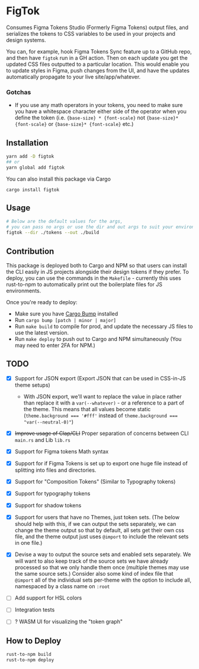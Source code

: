 # FigTok
Consumes Figma Tokens Studio (Formerly Figma Tokens) output files, and serializes the tokens to CSS variables to be used in your projects and design systems.

You can, for example, hook Figma Tokens Sync feature up to a GitHub repo, and then have `figtok` run in a GH action. Then on each update you get the updated CSS files outputted to a particular location. This would enable you to update styles in Figma, push changes from the UI, and have the updates automatically propagate to your live site/app/whatever.

### Gotchas
- If you use any math operators in your tokens, you need to make sure you have a whitespace character either side of the operator when you define the token (i.e. `{base-size} * {font-scale}` not `{base-size}*{font-scale}` or `{base-size}* {font-scale}` etc.)

## Installation
```bash
yarn add -D figtok
## or
yarn global add figtok
```

You can also install this package via Cargo
```
cargo install figtok
```

## Usage
```bash
# Below are the default values for the args, 
# you can pass no args or use the dir and out args to suit your environment
figtok --dir ./tokens --out ./build
```

## Contribution
This package is deployed both to Cargo and NPM so that users can install the CLI easily in JS projects alongside their design tokens if they prefer. To deploy, you can use the commands in the `Makefile` - currently this uses rust-to-npm to automatically print out the boilerplate files for JS environments.

Once you're ready to deploy:
- Make sure you have [Cargo Bump](https://crates.io/crates/cargo-bump) installed 
- Run `cargo bump [patch | minor | major]`
- Run `make build` to compile for prod, and update the necessary JS files to use the latest version.
- Run `make deploy` to push out to Cargo and NPM simultaneously (You may need to enter 2FA for NPM.)

## TODO
- [X] Support for JSON export (Export JSON that can be used in CSS-in-JS theme setups)
	- With JSON export, we'll want to replace the value in place rather than replace it with a `var(--whatever)` - or a reference to a part of the theme. This means that all values become static (`theme.background === '#fff'` instead of `theme.background === "var(--neutral-0)"`) 
- [X] ~~Improve usage of Clap/CLI~~ Proper separation of concerns between CLI `main.rs` and Lib `lib.rs`
- [X] Support for Figma tokens Math syntax
- [X] Support for if Figma Tokens is set up to export one huge file instead of splitting into files and directories.
- [X] Support for "Composition Tokens" (Similar to Typography tokens)
- [X] Support for typography tokens
- [X] Support for shadow tokens
- [X] Support for users that have no Themes, just token sets. (The below should help with this, if we can output the sets separately, we can change the theme output so that by default, all sets get their own css file, and the theme output just uses `@import` to include the relevant sets in one file.)
- [X] Devise a way to output the source sets and enabled sets separately. We will want to also keep track of the source sets we have already processed so that we only handle them once (multiple themes may use the same source sets.) Consider also some kind of index file that `@import` all of the individual sets per-theme with the option to include all, namespaced by a class name on `:root`
- [ ] Add support for HSL colors
- [ ] Integration tests
- [ ] ? WASM UI for visualizing the "token graph"


## How to Deploy

```bash
rust-to-npm build
rust-to-npm deploy
```